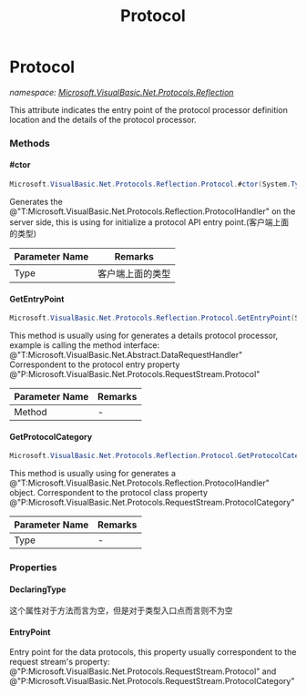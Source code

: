 ﻿---
title: Protocol
---

# Protocol
_namespace: [Microsoft.VisualBasic.Net.Protocols.Reflection](N-Microsoft.VisualBasic.Net.Protocols.Reflection.html)_

This attribute indicates the entry point of the protocol processor definition location and the details of the protocol processor.



### Methods

#### #ctor
```csharp
Microsoft.VisualBasic.Net.Protocols.Reflection.Protocol.#ctor(System.Type)
```
Generates the @"T:Microsoft.VisualBasic.Net.Protocols.Reflection.ProtocolHandler" on the server side, this is using for initialize a protocol API entry point.(客户端上面的类型)

|Parameter Name|Remarks|
|--------------|-------|
|Type|客户端上面的类型|


#### GetEntryPoint
```csharp
Microsoft.VisualBasic.Net.Protocols.Reflection.Protocol.GetEntryPoint(System.Reflection.MethodInfo)
```
This method is usually using for generates a details protocol processor, example is calling the method interface: @"T:Microsoft.VisualBasic.Net.Abstract.DataRequestHandler"
 Correspondent to the protocol entry property @"P:Microsoft.VisualBasic.Net.Protocols.RequestStream.Protocol"

|Parameter Name|Remarks|
|--------------|-------|
|Method|-|


#### GetProtocolCategory
```csharp
Microsoft.VisualBasic.Net.Protocols.Reflection.Protocol.GetProtocolCategory(System.Type)
```
This method is usually using for generates a @"T:Microsoft.VisualBasic.Net.Protocols.Reflection.ProtocolHandler" object.
 Correspondent to the protocol class property @"P:Microsoft.VisualBasic.Net.Protocols.RequestStream.ProtocolCategory"

|Parameter Name|Remarks|
|--------------|-------|
|Type|-|



### Properties

#### DeclaringType
这个属性对于方法而言为空，但是对于类型入口点而言则不为空
#### EntryPoint
Entry point for the data protocols, this property usually correspondent to the request stream's 
 property: @"P:Microsoft.VisualBasic.Net.Protocols.RequestStream.Protocol" and @"P:Microsoft.VisualBasic.Net.Protocols.RequestStream.ProtocolCategory"
